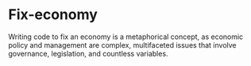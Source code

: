 # Fix-economy
Writing code to fix an economy is a metaphorical concept, as economic policy and management are complex, multifaceted issues that involve governance, legislation, and countless variables. 
